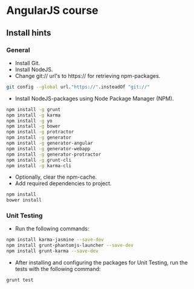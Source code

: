 # AngularJS course
## Install hints
### General
- Install Git.
- Install NodeJS.
- Change git:// url's to https:// for retrieving npm-packages.
```bash
git config --global url."https://".insteadOf "git://"
```
- Install NodeJS-packages using Node Package Manager (NPM).
```bash
npm install -g grunt
npm install -g karma
npm install -g yo
npm install -g bower
npm install -g protractor
npm install -g generator
npm install -g generator-angular
npm install -g generator-webapp
npm install -g generator-protractor
npm install -g grunt-cli
npm install -g karma-cli
```
- Optionally, clear the npm-cache.
- Add required dependencies to project.
```bash
npm install
bower install
```
### Unit Testing
- Run the following commands:
```bash
npm install karma-jasmine --save-dev
npm install grunt-phantomjs-launcher --save-dev
npm install grunt-karma --save-dev
```
- After installing and configuring the packages for Unit Testing, run the tests with the following command:
```bash
grunt test
```
